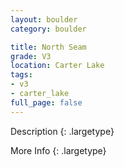 ```yaml
---
layout: boulder
category: boulder

title: North Seam
grade: V3
location: Carter Lake
tags:
- v3
- carter_lake
full_page: false
---
```



Description
{: .largetype}


More Info
{: .largetype}

